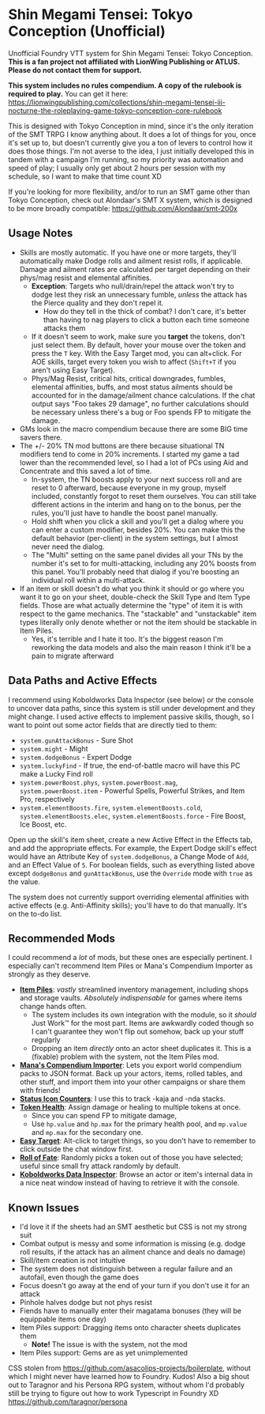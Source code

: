 # Shin Megami Tensei: Tokyo Conception (Unofficial)

Unofficial Foundry VTT system for Shin Megami Tensei: Tokyo Conception. **This is a fan project not affiliated with LionWing Publishing or ATLUS. Please do not contact them for support.**

**This system includes no rules compendium. A copy of the rulebook is required to play.** You can get it here: <https://lionwingpublishing.com/collections/shin-megami-tensei-iii-nocturne-the-roleplaying-game-tokyo-conception-core-rulebook>

This is designed with Tokyo Conception in mind, since it's the only iteration of the SMT TRPG I know anything about. It does a lot of things for you, once it's set up to, but doesn't currently give you a ton of levers to control how it does those things. I'm not averse to the idea, I just initially developed this in tandem with a campaign I'm running, so my priority was automation and speed of play; I usually only get about 2 hours per session with my schedule, so I want to make that time count XD

If you're looking for more flexibility, and/or to run an SMT game other than Tokyo Conception, check out Alondaar's SMT X system, which is designed to be more broadly compatible: <https://github.com/Alondaar/smt-200x>

## Usage Notes

- Skills are mostly automatic. If you have one or more targets, they'll automatically make Dodge rolls and ailment resist rolls, if applicable. Damage and ailment rates are calculated per target depending on their phys/mag resist and elemental affinities.
  - **Exception**: Targets who null/drain/repel the attack won't try to dodge lest they risk an unnecessary fumble, *unless* the attack has the Pierce quality and they don't repel it.
    - How do they tell in the thick of combat? I don't care, it's better than having to nag players to click a button each time someone attacks them
  - If it doesn't seem to work, make sure you **target** the tokens, don't just select them. By default, hover your mouse over the token and press the `T` key. With the Easy Target mod, you can alt+click. For AOE skills, target every token you wish to affect (`Shift+T` if you aren't using Easy Target).
  - Phys/Mag Resist, critical hits, critical downgrades, fumbles, elemental affinities, buffs, and most status ailments should be accounted for in the damage/ailment chance calculations. If the chat output says "Foo takes 29 damage", no further calculations should be necessary unless there's a bug or Foo spends FP to mitigate the damage.
- GMs look in the macro compendium because there are some BIG time savers there.
- The +/- 20% TN mod buttons are there because situational TN modifiers tend to come in 20% increments. I started my game a tad lower than the recommended level, so I had a lot of PCs using Aid and Concentrate and this saved a lot of time.
  - In-system, the TN boosts apply to your next success roll and are reset to 0 afterward, because everyone in my group, myself included, constantly forgot to reset them ourselves. You can still take different actions in the interim and hang on to the bonus, per the rules, you'll just have to handle the boost panel manually.
  - Hold shift when you click a skill and you'll get a dialog where you can enter a custom modifier, besides 20%. You can make this the default behavior (per-client) in the system settings, but I almost never need the dialog.
  - The "Multi" setting on the same panel divides all your TNs by the number it's set to for multi-attacking, including any 20% boosts from this panel. You'll probably need that dialog if you're boosting an individual roll within a multi-attack.
- If an item or skill doesn't do what you think it should or go where you want it to go on your sheet, double-check the Skill Type and Item Type fields. Those are what actually determine the "type" of item it is with respect to the game mechanics. The "stackable" and "unstackable" item types literally only denote whether or not the item should be stackable in Item Piles.
  - Yes, it's terrible and I hate it too. It's the biggest reason I'm reworking the data models and also the main reason I think it'll be a pain to migrate afterward

## Data Paths and Active Effects

I recommend using Koboldworks Data Inspector (see below) or the console to uncover data paths, since this system is still under development and they might change. I used active effects to implement passive skills, though, so I want to point out some actor fields that are directly tied to them:

- `system.gunAttackBonus` - Sure Shot
- `system.might` - Might
- `system.dodgeBonus` - Expert Dodge
- `system.luckyFind` - If true, the end-of-battle macro will have this PC make a Lucky Find roll
- `system.powerBoost.phys`, `system.powerBoost.mag`, `system.powerBoost.item` - Powerful Spells, Powerful Strikes, and Item Pro, respectively
- `system.elementBoosts.fire`, `system.elementBoosts.cold`, `system.elementBoosts.elec`, `system.elementBoosts.force` - Fire Boost, Ice Boost, etc.

Open up the skill's item sheet, create a new Active Effect in the Effects tab, and add the appropriate effects. For example, the Expert Dodge skill's effect would have an Attribute Key of `system.dodgeBonus`, a Change Mode of `Add`, and an Effect Value of `5`. For boolean fields, such as everything listed above except `dodgeBonus` and `gunAttackBonus`, use the `Override` mode with `true` as the value.

The system does not currently support overriding elemental affinities with active effects (e.g. Anti-Affinity skills); you'll have to do that manually. It's on the to-do list.

## Recommended Mods

I could recommend a *lot* of mods, but these ones are especially pertinent. I especially can't recommend Item Piles or Mana's Compendium Importer as strongly as they deserve.

- [**Item Piles**](https://github.com/fantasycalendar/FoundryVTT-ItemPiles): *vastly* streamlined inventory management, including shops and storage vaults. *Absolutely indispensable* for games where items change hands often.
  - The system includes its own integration with the module, so it *should* Just Work™️ for the most part. Items are awkwardly coded though so I can't guarantee they won't flip out somehow, back up your stuff regularly
  - Dropping an item *directly* onto an actor sheet duplicates it. This is a (fixable) problem with the system, not the Item Piles mod.
- [**Mana's Compendium Importer**](https://gitlab.com/mkahvi/fvtt-compendium-importer): Lets you export world compendium packs to JSON format. Back up your actors, items, rolled tables, and other stuff, and import them into your other campaigns or share them with friends!
- [**Status Icon Counters**](https://gitlab.com/woodentavern/status-icon-counters): I use this to track -kaja and -nda stacks.
- [**Token Health**](https://github.com/mclemente/fvtt-token-health): Assign damage or healing to multiple tokens at once.
  - Since you can spend FP to mitigate damage,
  - Use `hp.value` and `hp.max` for the primary health pool, and `mp.value` and `mp.max` for the secondary one.
- [**Easy Target**](https://bitbucket.org/Fyorl/easy-target/src): Alt-click to target things, so you don't have to remember to click outside the chat window first.
- [**Roll of Fate**](https://github.com/Handyfon/roll-of-fate/blob/master/README.md): Randomly picks a token out of those you have selected; useful since small fry attack randomly by default.
- [**Koboldworks Data Inspector**](https://gitlab.com/koboldworks/agnostic/data-inspector): Browse an actor or item's internal data in a nice neat window instead of having to retrieve it with the console.

## Known Issues

- I'd love it if the sheets had an SMT aesthetic but CSS is not my strong suit
- Combat output is messy and some information is missing (e.g. dodge roll results, if the attack has an ailment chance and deals no damage)
- Skill/item creation is not intuitive
- The system does not distinguish between a regular failure and an autofail, even though the game does
- Focus doesn't go away at the end of your turn if you don't use it for an attack
- Pinhole halves dodge but not phys resist
- Fiends have to manually enter their magatama bonuses (they will be equippable items one day)
- Item Piles support: Dragging items onto character sheets duplicates them
  - **Note!** The issue is with the system, not the mod
- Item Piles support: Gems are as yet unimplemented

CSS stolen from <https://github.com/asacolips-projects/boilerplate>, without which I might never have learned how to Foundry. Kudos!
Also a big shout out to Taragnor and his Persona RPG system, without whom I'd probably still be trying to figure out how to work Typescript in Foundry XD <https://github.com/taragnor/persona>
